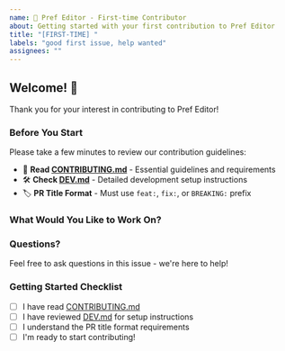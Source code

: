 ```yaml
---
name: 🚀 Pref Editor - First-time Contributor
about: Getting started with your first contribution to Pref Editor
title: "[FIRST-TIME] "
labels: "good first issue, help wanted"
assignees: ""
---
```


## Welcome! 👋

Thank you for your interest in contributing to Pref Editor!

### Before You Start

Please take a few minutes to review our contribution guidelines:

-   📖 **Read [CONTRIBUTING.md](../../CONTRIBUTING.md)** - Essential guidelines and requirements
-   🛠️ **Check [DEV.md](../../DEV.md)** - Detailed development setup instructions
-   🏷️ **PR Title Format** - Must use `feat:`, `fix:`, or `BREAKING:` prefix

### What Would You Like to Work On?

<!-- Describe what you'd like to contribute -->

### Questions?

Feel free to ask questions in this issue - we're here to help!

### Getting Started Checklist

-   [ ] I have read [CONTRIBUTING.md](../../CONTRIBUTING.md)
-   [ ] I have reviewed [DEV.md](../../DEV.md) for setup instructions
-   [ ] I understand the PR title format requirements
-   [ ] I'm ready to start contributing!
